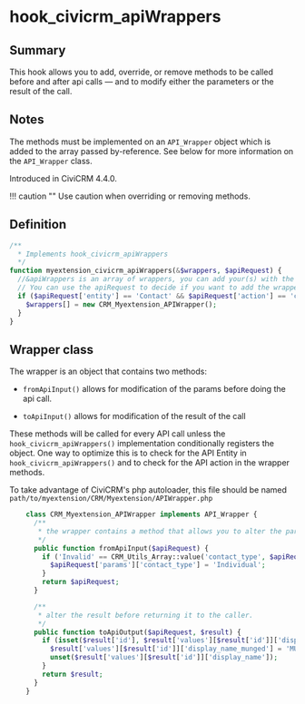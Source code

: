 # hook_civicrm_apiWrappers

## Summary

This hook allows you to add, override, or remove methods to be called before and after api calls &mdash; and to modify either the parameters or the result of the call.

## Notes

The methods must be implemented on an `API_Wrapper` object which is added to the array passed by-reference. See below for more information on the `API_Wrapper` class.

Introduced in CiviCRM 4.4.0.

!!! caution ""
    Use caution when overriding or removing methods.

## Definition

```php
/**
  * Implements hook_civicrm_apiWrappers
  */
function myextension_civicrm_apiWrappers(&$wrappers, $apiRequest) {
  //&apiWrappers is an array of wrappers, you can add your(s) with the hook.
  // You can use the apiRequest to decide if you want to add the wrapper (eg. only wrap api.Contact.create)
  if ($apiRequest['entity'] == 'Contact' && $apiRequest['action'] == 'create') {
    $wrappers[] = new CRM_Myextension_APIWrapper();
  }
}
```

## Wrapper class

The wrapper is an object that contains two methods:

 * `fromApiInput()` allows for modification of the params before doing the api call.

 * `toApiInput()` allows for modification of the result of the call

These methods will be called for every API call unless the `hook_civicrm_apiWrappers()` implementation conditionally registers the object. One way to optimize this is to check for the API Entity in `hook_civicrm_apiWrappers()` and to check for the API action in the wrapper methods.

To take advantage of CiviCRM's php autoloader, this file should be named
`path/to/myextension/CRM/Myextension/APIWrapper.php`

```php
    class CRM_Myextension_APIWrapper implements API_Wrapper {
      /**
       * the wrapper contains a method that allows you to alter the parameters of the api request (including the action and the entity)
       */
      public function fromApiInput($apiRequest) {
        if ('Invalid' == CRM_Utils_Array::value('contact_type', $apiRequest['params'])) {
          $apiRequest['params']['contact_type'] = 'Individual';
        }
        return $apiRequest;
      }

      /**
       * alter the result before returning it to the caller.
       */
      public function toApiOutput($apiRequest, $result) {
        if (isset($result['id'], $result['values'][$result['id']]['display_name'])) {
          $result['values'][$result['id']]['display_name_munged'] = 'MUNGE! ' . $result['values'][$result['id']]['display_name'];
          unset($result['values'][$result['id']]['display_name']);
        }
        return $result;
      }
    }
```

